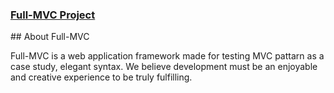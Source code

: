 <p align="center">
<a href="#"><h3>Full-MVC Project</h3></a>
## About Full-MVC

Full-MVC is a web application framework made for testing MVC pattarn as a case study, elegant syntax. We believe development must be an enjoyable and creative experience to be truly fulfilling.